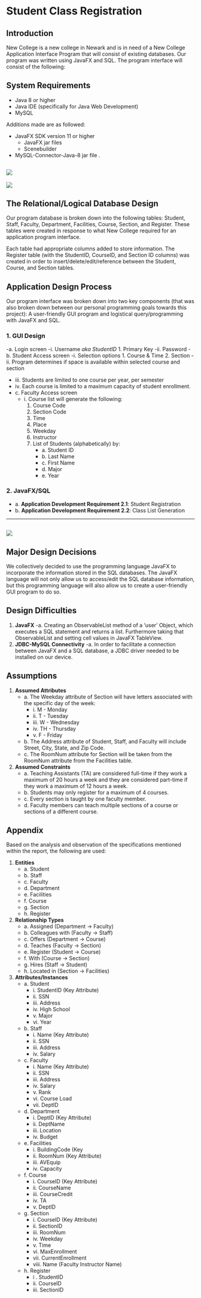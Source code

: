# Student Class Registration

## Introduction

New College is a new college in Newark and is in need of a New College Application Interface Program that will consist of existing databases. Our program was written using JavaFX and SQL. The program interface will consist of the following:

## System Requirements

- Java 8 or higher
- Java IDE (specifically for Java Web Development)
- MySQL

Additions made are as followed:

- JavaFX SDK version 11 or higher
  - JavaFX jar files
  - Scenebuilder
- MySQL-Connector-Java-8 jar file .

## ![](images/er-diagram.png)

![](images/relational-schema.png)

## The Relational/Logical Database Design

Our program database is broken down into the following tables: Student, Staff, Faculty, Department, Facilities, Course, Section, and Register. These tables were created in response to what New College required for an application program interface.

Each table had appropriate columns added to store information. The Register table (with the StudentID, CourseID, and Section ID columns) was created in order to
insert/delete/edit/reference between the Student, Course, and Section tables.

## Application Design Process

Our program interface was broken down into two key components (that was also broken down between our personal programming goals towards this project): A user-friendly GUI program and logistical query/programming with JavaFX and SQL.

### 1. GUI Design

-a. Login screen
-i. Username _aka_ _StudentID_ 1. Primary Key
-ii. Password
-b. Student Access screen
-i. Selection options 1. Course & Time 2. Section
-ii. Program determines if space is available within selected course and section

- iii. Students are limited to one course per year, per semester
- iv. Each course is limited to a maximum capacity of student enrollment.
- c. Faculty Access screen
  - i. Course list will generate the following:
    1. Course Code
    2. Section Code
    3. Time
    4. Place
    5. Weekday
    6. Instructor
    7. List of Students (alphabetically) by:
       - a. Student ID
       - b. Last Name
       - c. First Name
       - d. Major
       - e. Year

### 2. JavaFX/SQL

- a. **Application Development Requirement 2.1**: Student Registration
- b. **Application Development Requirement 2.2**: Class List Generation

---

## ![](images/application-workflow-diagram.png)

## Major Design Decisions

We collectively decided to use the programming language JavaFX to incorporate the information stored in the SQL databases. The JavaFX language will not only allow us to access/edit the SQL database information, but this programming language will also allow us to create a user-friendly GUI program to do so.

## Design Difficulties

1. **JavaFX**
   -a. Creating an ObservableList method of a ‘user’ Object, which executes a SQL statement and returns a list. Furthermore taking that ObservableList and setting cell values in JavaFX TableView.
2. **JDBC-MySQL Connectivity**
   -a. In order to facilitate a connection between JavaFX and a SQL database, a JDBC driver needed to be installed on our device.

## Assumptions

1. **Assumed Attributes**
   - a. The Weekday attribute of Section will have letters associated with the specific day of the week:
     - i. M - Monday
     - ii. T - Tuesday
     - iii. W - Wednesday
     - iv. TH - Thursday
     - v. F - Friday
   - b. The Address attribute of Student, Staff, and Faculty will include Street, City, State, and Zip Code.
   - c. The RoomNum attribute for Section will be taken from the RoomNum attribute from the Facilities table.
2. **Assumed Constraints**
   - a. Teaching Assistants (TA) are considered full-time if they work a maximum of 20 hours a week and they are considered part-time if they work a maximum of 12 hours a week.
   - b. Students may only register for a maximum of 4 courses.
   - c. Every section is taught by one faculty member.
   - d. Faculty members can teach multiple sections of a course or sections of a different course.

## Appendix

Based on the analysis and observation of the specifications mentioned within the report, the following are used:

1. **Entities**
   - a. Student
   - b. Staff
   - c. Faculty
   - d. Department
   - e. Facilities
   - f. Course
   - g. Section
   - h. Register
2. **Relationship Types**
   - a. Assigned (Department → Faculty)
   - b. Colleagues with (Faculty → Staff)
   - c. Offers (Department → Course)
   - d. Teaches (Faculty → Section)
   - e. Register (Student → Course)
   - f. With (Course → Section)
   - g. Hires (Staff → Student)
   - h. Located in (Section → Facilities)
3. **Attributes/Instances**
   - a. Student
     - i. StudentID (Key Attribute)
     - ii. SSN
     - iii. Address
     - iv. High School
     - v. Major
     - vi. Year
   - b. Staff
     - i. Name (Key Attribute)
     - ii. SSN
     - iii. Address
     - iv. Salary
   - c. Faculty
     - i. Name (Key Attribute)
     - ii. SSN
     - iii. Address
     - iv. Salary
     - v. Rank
     - vi. Course Load
     - vii. DeptID
   - d. Department
     - i. DeptID (Key Attribute)
     - ii. DeptName
     - iii. Location
     - iv. Budget
   - e. Facilities
     - i. BuildingCode (Key
     - ii. RoomNum (Key Attribute)
     - iii. AVEquip
     - iv. Capacity
   - f. Course
     - i. CourseID (Key Attribute)
     - ii. CourseName
     - iii. CourseCredit
     - iv. TA
     - v. DeptID
   - g. Section
     - i. CourseID (Key Attribute)
     - ii. SectionID
     - iii. RoomNum
     - iv. Weekday
     - v. Time
     - vi. MaxEnrollment
     - vii. CurrentEnrollment
     - viii. Name (Faculty Instructor Name)
   - h. Register
     - i . StudentID
     - ii. CourseID
     - iii. SectionID
